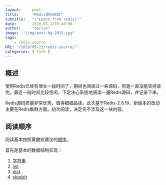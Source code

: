 ```yaml
---
layout:		post
title:		"Redis源码阅读"
subtitle: 	"\"Learn from redis\""
date:		2018-05-22T9:48:00
author:		"darjun"
image:	"/img/post-bg-2015.jpg"
tags:
    - redis-source
URL: "/2018/05/22/redis-source/"
categories: [ Tech ]
---
```


## 概述
使用Redis已经有很长一段时间了，期间也阅读过一些源码，但是一直没能坚持读完。最近一段时间比较空闲，下定决心系统地阅读一遍Redis源码，并记录下来。

Redis源码质量非常优秀，值得细细品读。此次基于Redis-2.8.19，新版本的改动主要在Redis集群方面。初次阅读，决定先不涉及这一块内容。

## 阅读顺序

阅读基本按照黄健宏建议的[顺序][0]。

首先是基本的数据结构实现：

1. [字符串][1]
2. [list][2]
3. [dict][3]
4. [skiplsit][4]

[0]: https://github.com/huangz1990/blog/blob/master/diary/2014/how-to-read-redis-source-code.rst
[1]: /2018/05/22/redis-sds/
[2]: /2018/05/23/redis-list/
[3]: /2018/05/23/redis-dict/
[4]: /2018/05/23/redis-skiplist/
